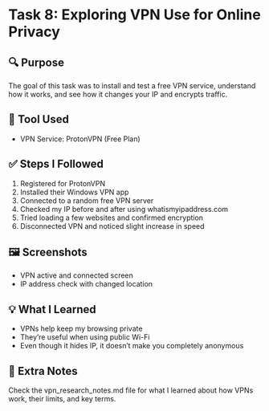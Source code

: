 # Task 8: Exploring VPN Use for Online Privacy

## 🔍 Purpose
The goal of this task was to install and test a free VPN service, understand how it works, and see how it changes your IP and encrypts traffic.

## 🧰 Tool Used
- VPN Service: ProtonVPN (Free Plan)

## ✅ Steps I Followed
1. Registered for ProtonVPN
2. Installed their Windows VPN app
3. Connected to a random free VPN server
4. Checked my IP before and after using whatismyipaddress.com
5. Tried loading a few websites and confirmed encryption
6. Disconnected VPN and noticed slight increase in speed

## 🖼 Screenshots
- VPN active and connected screen
- IP address check with changed location

## 💡 What I Learned
- VPNs help keep my browsing private
- They’re useful when using public Wi-Fi
- Even though it hides IP, it doesn’t make you completely anonymous

## 📘 Extra Notes
Check the vpn_research_notes.md file for what I learned about how VPNs work, their limits, and key terms.
